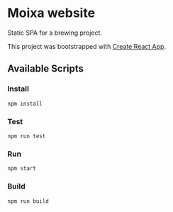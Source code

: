 # Moixa website

Static SPA for a brewing project.

This project was bootstrapped with [Create React App](https://github.com/facebook/create-react-app).

## Available Scripts

### Install
`npm install`

### Test
`npm run test`

### Run
`npm start`

### Build
`npm run build`
